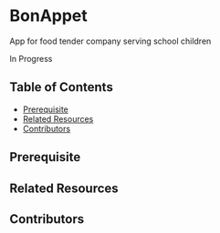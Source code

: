 # BonAppet
App for food tender company serving school children

In Progress

## Table of Contents
- [Prerequisite](#Prerequisite)
- [Related Resources](#Related)
- [Contributors](#Contributors)

## Prerequisite


## Related Resources


## Contributors
